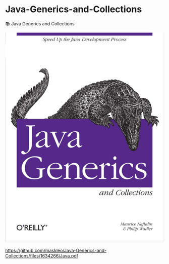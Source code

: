 # Java-Generics-and-Collections
:books: Java Generics and Collections 

![Java Generics and Collections](book.jpg)

https://github.com/maskleo/Java-Generics-and-Collections/files/1634266/Java.pdf

